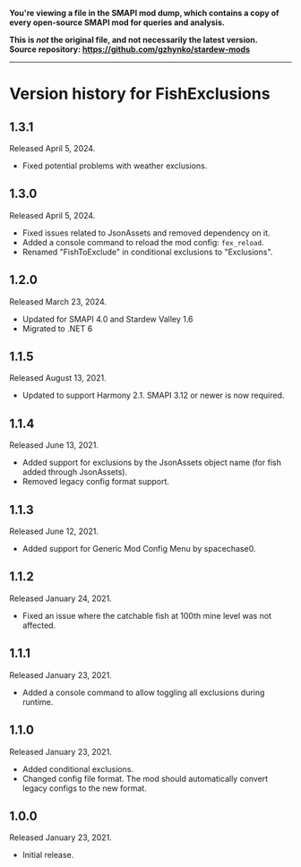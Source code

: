 **You're viewing a file in the SMAPI mod dump, which contains a copy of every open-source SMAPI mod
for queries and analysis.**

**This is _not_ the original file, and not necessarily the latest version.**  
**Source repository: https://github.com/gzhynko/stardew-mods**

----

# Version history for FishExclusions

## 1.3.1
Released April 5, 2024.
- Fixed potential problems with weather exclusions.

## 1.3.0
Released April 5, 2024.
- Fixed issues related to JsonAssets and removed dependency on it.
- Added a console command to reload the mod config: `fex_reload`.
- Renamed "FishToExclude" in conditional exclusions to "Exclusions".

## 1.2.0
Released March 23, 2024.
- Updated for SMAPI 4.0 and Stardew Valley 1.6
- Migrated to .NET 6

## 1.1.5
Released August 13, 2021.
- Updated to support Harmony 2.1. SMAPI 3.12 or newer is now required.

## 1.1.4
Released June 13, 2021.
- Added support for exclusions by the JsonAssets object name (for fish added through JsonAssets).
- Removed legacy config format support.

## 1.1.3
Released June 12, 2021.
- Added support for Generic Mod Config Menu by spacechase0.

## 1.1.2
Released January 24, 2021.
- Fixed an issue where the catchable fish at 100th mine level was not affected.

## 1.1.1
Released January 23, 2021.
- Added a console command to allow toggling all exclusions during runtime.

## 1.1.0
Released January 23, 2021.
- Added conditional exclusions.
- Changed config file format. The mod should automatically convert legacy configs to the new format.

## 1.0.0
Released January 23, 2021.
- Initial release.
